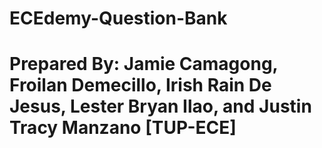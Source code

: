 # ECEdemy-Question-Bank
# Prepared By: Jamie Camagong, Froilan Demecillo, Irish Rain De Jesus, Lester Bryan Ilao, and Justin Tracy Manzano [TUP-ECE] 

